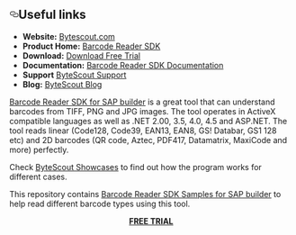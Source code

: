 <div id="readme" class="readme blob instapaper_body">
    <article class="markdown-body entry-content" itemprop="text">
<h2><a id="user-content-resources" class="anchor" href="#resources" aria-hidden="true"><svg aria-hidden="true" class="octicon octicon-link" height="16" version="1.1" viewBox="0 0 16 16" width="16"><path fill-rule="evenodd" d="M4 9h1v1H4c-1.5 0-3-1.69-3-3.5S2.55 3 4 3h4c1.45 0 3 1.69 3 3.5 0 1.41-.91 2.72-2 3.25V8.59c.58-.45 1-1.27 1-2.09C10 5.22 8.98 4 8 4H4c-.98 0-2 1.22-2 2.5S3 9 4 9zm9-3h-1v1h1c1 0 2 1.22 2 2.5S13.98 12 13 12H9c-.98 0-2-1.22-2-2.5 0-.83.42-1.64 1-2.09V6.25c-1.09.53-2 1.84-2 3.25C6 11.31 7.55 13 9 13h4c1.45 0 3-1.69 3-3.5S14.5 6 13 6z"></path></svg></a>Useful links</h2>
<ul>
<li><strong>Website:</strong> <a href="https://bytescout.com/">Bytescout.com</a></li>
<li><strong>Product Home:</strong> <a href="https://bytescout.com/products/developer/barcodereadersdk/bytescoutbarcodereadersdk.html">Barcode Reader SDK</a></li>
<li><strong>Download:</strong> <a href="https://bytescout.com/download/web-installer">Download Free Trial</a></li>
<li><strong>Documentation:</strong> <a href="http://cdn.bytescout.com/help/BytescoutBarCodeReaderSDK/index.html?_ga=2.117678848.886173262.1502830316-41333639.1490255915">Barcode Reader SDK Documentation</a></li>
<li><strong>Support</strong> <a href="https://bytescout.zendesk.com/hc/en-us/requests/new">ByteScout Support</a></li>
<li><strong>Blog:</strong> <a href="https://bytescout.com/blog">ByteScout Blog</a></li>
</ul>
<p><a href="https://bytescout.com/products/developer/barcodereadersdk/bytescoutbarcodereadersdk.html">Barcode Reader SDK for SAP builder</a> is a great tool that can understand barcodes from TIFF, PNG and JPG images. The tool operates in ActiveX compatible languages as well as .NET 2.00, 3.5, 4.0, 4.5 and ASP.NET. The tool reads linear (Code128, Code39, EAN13, EAN8, GS! Databar, GS1 128 etc) and 2D barcodes (QR code, Aztec, PDF417, Datamatrix, MaxiCode and more) perfectly.</p>
<p>Check <a href="https://github.com/bytescout/bytescout-showcases">ByteScout Showcases</a> to find out how the program works for different cases.
</p><p>This repository contains <a href="https://github.com/bytescout/barcode-reader-sdk-samples-sap-builder">Barcode Reader SDK Samples for SAP builder</a> to help read different barcode types using this tool.</p>
<p align="center">
  <a title="Download Barcode Reader SDK free trial" href="https://bytescout.com/download/web-installer">
  <strong>FREE TRIAL</strong></a>
</p>
